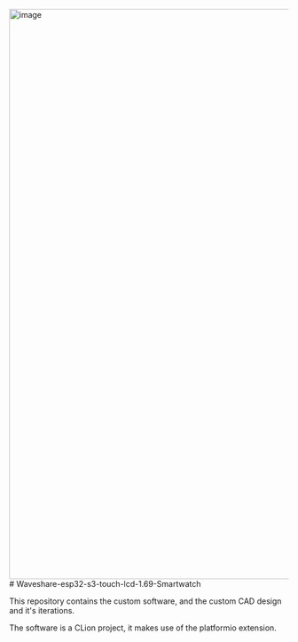<img width="1358" height="1026" alt="image" src="https://github.com/user-attachments/assets/5c8bbbb7-d8ba-430c-9c5e-db7050a9ee6e" /># Waveshare-esp32-s3-touch-lcd-1.69-Smartwatch

This repository contains the custom software, and the custom CAD design and it's iterations.

The software is a CLion project, it makes use of the platformio extension.
